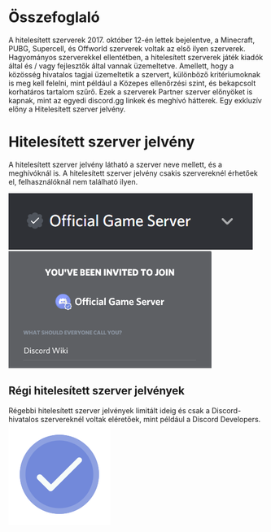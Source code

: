 <!-- TITLE: [HU] Hitelesített szerverek -->
<!-- SUBTITLE: Leírás Discord hitelesített szervereiről -->

# Összefoglaló
A hitelesített szerverek 2017. október 12-én lettek bejelentve, a Minecraft, PUBG, Supercell, és Offworld szerverek voltak az első ilyen szerverek. Hagyományos szerverekkel ellentétben, a hitelesített szerverek játék kiadók által és / vagy fejlesztők által vannak üzemeltetve. Amellett, hogy a közösség hivatalos tagjai üzemeltetik a szervert, különböző kritériumoknak is meg kell felelni, mint például a Közepes ellenőrzési szint, és bekapcsolt korhatáros tartalom szűrő. Ezek a szerverek Partner szerver előnyöket is kapnak, mint az egyedi discord.gg linkek és meghívó hátterek. Egy exkluzív előny a Hitelesített szerver jelvény.

# Hitelesített szerver jelvény
A hitelesített szerver jelvény látható a szerver neve mellett, és a meghívóknál is. A hitelesített szerver jelvény csakis szervereknél érhetőek el, felhasználóknál nem található ilyen.

![Hitelesített szerver jelvény annak neve mellett](/uploads/verified-servers/verified-badge-on-server-name.png "Hitelesített szerver jelvény annak neve mellett")
![Hitelesített szerver jelvény meghívón](/uploads/verified-servers/verified-badge-on-invite-module.png "Hitelesített szerver jelvény meghívón")

## Régi hitelesített szerver jelvények
Régebbi hitelesített szerver jelvények limitált ideig és csak a Discord-hivatalos szervereknél voltak eléretőek, mint például a Discord Developers.
![Hitelesített szerver](/uploads/verified-servers/verifiedserver.png "Régi hitelesített szerver jelvény")